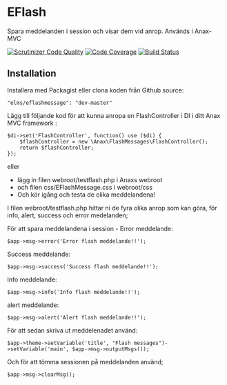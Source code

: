 # EFlash

Spara meddelanden i session och visar dem vid anrop. Används i Anax-MVC

[![Scrutinizer Code Quality](https://scrutinizer-ci.com/g/Elmseld/EFlash/badges/quality-score.png?b=master)](https://scrutinizer-ci.com/g/Elmseld/EFlash/?branch=master)
[![Code Coverage](https://scrutinizer-ci.com/g/Elmseld/elms-eflashmessage/badges/coverage.png?b=kmom06)](https://scrutinizer-ci.com/g/Elmseld/EFlash/?branch=master)
[![Build Status](https://travis-ci.org/Elmseld/EFlash.svg?branch=master)](https://travis-ci.org/Elmseld/EFlash)

## Installation

Installera med Packagist eller clona koden från Github source:
```
"elms/eflashmessage": "dev-master"
```

Lägg till följande kod för att kunna anropa en FlashController i DI i ditt Anax MVC framework :
```
$di->set('FlashController', function() use ($di) {
    $flashController = new \Anax\FlashMessages\FlashController();
    return $flashController;
});
```
eller 
* lägg in filen webroot/testflash.php i Anaxs webroot 
* och filen css/EFlashMessage.css i webroot/css
* Och kör igång och testa de olika meddelandena!

I filen webroot/testflash.php hittar ni de fyra olika anrop som kan göra, för info, alert, success och error medelanden;

För att spara meddelandena i session -
Error meddelande:
```
$app->msg->error('Error flash meddelande!!');
```
Success meddelande:
```
$app->msg->success('Success flash meddelande!!');
```
Info meddelande:
```
$app->msg->info('Info flash meddelande!!');
```
alert meddelande:
```
$app->msg->alert('Alert flash meddelande!!');
```

För att sedan skriva ut meddelenadet använd: 
```
$app->theme->setVariable('title', "Flash messages")->setVariable('main', $app->msg->outputMsgs());
```
Och för att tömma sessionen på meddelanden använd;
```
$app->msg->clearMsg();
```
